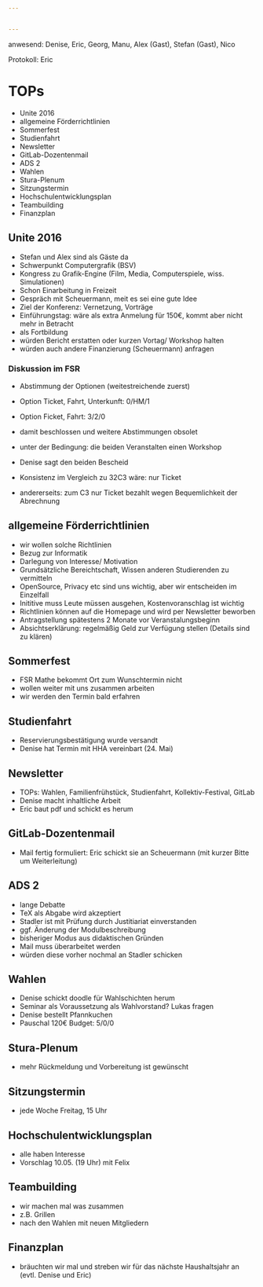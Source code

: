 ```yaml
---


---
```


anwesend: Denise, Eric, Georg, Manu, Alex (Gast), Stefan (Gast), Nico

Protokoll: Eric

# TOPs
* Unite 2016
* allgemeine Förderrichtlinien
* Sommerfest
* Studienfahrt
* Newsletter
* GitLab-Dozentenmail
* ADS 2
* Wahlen
* Stura-Plenum
* Sitzungstermin
* Hochschulentwicklungsplan
* Teambuilding
* Finanzplan

## Unite 2016
* Stefan und Alex sind als Gäste da
* Schwerpunkt Computergrafik (BSV)
* Kongress zu Grafik-Engine (Film, Media, Computerspiele, wiss. Simulationen)
* Schon Einarbeitung in Freizeit
* Gespräch mit Scheuermann, meit es sei eine gute Idee
* Ziel der Konferenz: Vernetzung, Vorträge
* Einführungstag: wäre als extra Anmelung für 150€, kommt aber nicht mehr in Betracht
* als Fortbildung
* würden Bericht erstatten oder kurzen Vortag/ Workshop halten
* würden auch andere Finanzierung (Scheuermann) anfragen

### Diskussion im FSR

* Abstimmung der Optionen (weitestreichende zuerst)
* Option Ticket, Fahrt, Unterkunft: 0/HM/1
* Option Ficket, Fahrt: 3/2/0
* damit beschlossen und weitere Abstimmungen obsolet
* unter der Bedingung: die beiden Veranstalten einen Workshop
* Denise sagt den beiden Bescheid

* Konsistenz im Vergleich zu 32C3 wäre: nur Ticket
* andererseits: zum C3 nur Ticket bezahlt wegen Bequemlichkeit der Abrechnung

## allgemeine Förderrichtlinien
* wir wollen solche Richtlinien
* Bezug zur Informatik
* Darlegung von Interesse/ Motivation
* Grundsätzliche Bereichtschaft, Wissen anderen Studierenden zu vermitteln
* OpenSource, Privacy etc sind uns wichtig, aber wir entscheiden im Einzelfall
* Inititive muss Leute müssen ausgehen, Kostenvoranschlag ist wichtig
* Richtlinien können auf die Homepage und wird per Newsletter beworben
* Antragstellung spätestens 2 Monate vor Veranstalungsbeginn
* Absichtserklärung: regelmäßig Geld zur Verfügung stellen (Details sind zu klären)

## Sommerfest
* FSR Mathe bekommt Ort zum Wunschtermin nicht
* wollen weiter mit uns zusammen arbeiten
* wir werden den Termin bald erfahren

## Studienfahrt
* Reservierungsbestätigung wurde versandt
* Denise hat Termin mit HHA vereinbart (24. Mai)

## Newsletter
* TOPs: Wahlen, Familienfrühstück, Studienfahrt, Kollektiv-Festival, GitLab
* Denise macht inhaltliche Arbeit
* Eric baut pdf und schickt es herum

## GitLab-Dozentenmail
* Mail fertig formuliert: Eric schickt sie an Scheuermann (mit kurzer Bitte um Weiterleitung)

## ADS 2
* lange Debatte
* TeX als Abgabe wird akzeptiert
* Stadler ist mit Prüfung durch Justitiariat einverstanden
* ggf. Änderung der Modulbeschreibung
* bisheriger Modus aus didaktischen Gründen
* Mail muss überarbeitet werden
* würden diese vorher nochmal an Stadler schicken

## Wahlen
* Denise schickt doodle für Wahlschichten herum
* Seminar als Voraussetzung als Wahlvorstand? Lukas fragen
* Denise bestellt Pfannkuchen
* Pauschal 120€ Budget: 5/0/0

## Stura-Plenum
* mehr Rückmeldung und Vorbereitung ist gewünscht

## Sitzungstermin
* jede Woche Freitag, 15 Uhr

## Hochschulentwicklungsplan
* alle haben Interesse
* Vorschlag 10.05. (19 Uhr) mit Felix

## Teambuilding
* wir machen mal was zusammen
* z.B. Grillen
* nach den Wahlen mit neuen Mitgliedern

## Finanzplan
* bräuchten wir mal und streben wir für das nächste Haushaltsjahr an (evtl. Denise und Eric)
